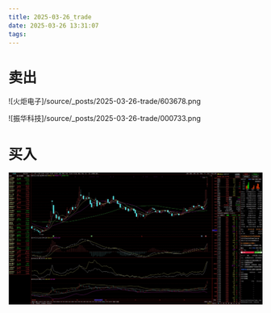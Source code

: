 ```yaml
---
title: 2025-03-26_trade
date: 2025-03-26 13:31:07
tags:
---
```


# 卖出

![火炬电子]/source/_posts/2025-03-26-trade/603678.png

![振华科技]/source/_posts/2025-03-26-trade/000733.png

# 买入

![鲁北化工](/source/_posts/2025-03-26-trade/600727.png)


